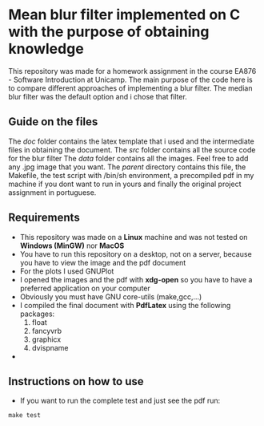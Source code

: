 # Mean blur filter implemented on C with the purpose of obtaining knowledge

This repository was made for a homework assignment in the course EA876 - Software
Introduction at Unicamp. The main purpose of the code here is to compare different
approaches of implementing a blur filter. The median blur filter was the default option and i chose
that filter.

## Guide on the files
The _doc_ folder contains the latex template that i used and the intermediate files in obtaining the document.
The _src_ folder contains all the source code for the blur filter
The _data_ folder contains all the images. Feel free to add any .jpg image that you want.
The _parent_ directory contains this file, the Makefile, the test script with /bin/sh environment, a precompiled pdf in my machine if you dont want to run in yours and finally
the original project assignment in portuguese.


## Requirements

- This repository was made on a **Linux** machine and was not tested on **Windows (MinGW)** nor **MacOS**
- You have to run this repository on a desktop, not on a server, because you have to view the image and the pdf document
- For the plots I used GNUPlot
- I opened the images and the pdf with **xdg-open** so you have to have a preferred application on your computer
- Obviously you must have GNU core-utils (make,gcc,...)
- I compiled the final document with **PdfLatex** using the following packages:
  1. float
  2. fancyvrb
  3. graphicx
  4. dvispname
-

## Instructions on how to use

- If you want to run the complete test and just see the pdf run:
``````
make test
``````
